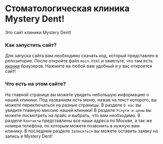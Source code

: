 # Стоматологическая клиника Mystery Dent!

Это сайт клиники Mystery Dent!

### Как запустить сайт?

Для запуска сайта вам необходимо скачать код, который представлен в репозиторие. После откройте файл `main.html` и заметьте, что там есть [иконки](https://github.com/user-attachments/assets/c1ee56ce-c1ef-44db-8bad-1fa3c0103521) браузеров. Нажмите на любой вам удобный и у вас откроется сайт!

### Что есть на этом сайте?

На главной странице вы можете увидеть небольшую информацию о нашей клиники. Под названием есть меню, нажав на текст которого, вы можете переключаться на разные страницы. В разделе `О нас` вы увидите главную миссию нашей клиники! В разделе `Услуги и цены` вы можете посмотреть на прайс и выбрать, что вам необходимо. В разделе `Контакты` представлены все наши адреса по Москве, а так же номера телефона, по которым можете позвонить в нужную вам клинику. В последнем разделе `Записаться` вы можете оставить заявку на запись в Mystery Dent! 
